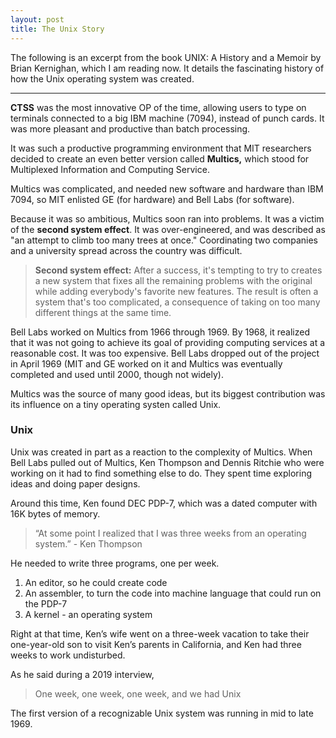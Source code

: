 ```yaml
---
layout: post
title: The Unix Story
---
```


The following is an excerpt from the book UNIX: A History and a Memoir by Brian Kernighan, which I am reading now. It details the fascinating history of how the Unix operating system was created.

---

**CTSS** was the most innovative OP of the time, allowing users to type on terminals connected to a big IBM machine (7094), instead of punch cards. It was more pleasant and productive than batch processing.

It was such a productive programming environment that MIT researchers decided to create an even better version called **Multics,** which stood for Multiplexed Information and Computing Service.

Multics was complicated, and needed new software and hardware than IBM 7094, so MIT enlisted GE (for hardware) and Bell Labs (for software).

Because it was so ambitious, Multics soon ran into problems. It was a victim of the **second system effect**. It was over-engineered, and was described as "an attempt to climb too many trees at once." Coordinating two companies and a university spread across the country was difficult. 

> **Second system effect:** After a success, it's tempting to try to creates a new system that fixes all the remaining problems with the original while adding everybody's favorite new features. The result is often a system that's too complicated, a consequence of taking on too many different things at the same time. 

Bell Labs worked on Multics from 1966 through 1969. By 1968, it realized that it was not going to achieve its goal of providing computing services at a reasonable cost. It was too expensive. Bell Labs dropped out of the project in April 1969 (MIT and GE worked on it and Multics was eventually completed and used until 2000, though not widely).

Multics was the source of many good ideas, but its biggest contribution was its influence on a tiny operating systen called Unix. 

###  Unix

Unix was created in part as a reaction to the complexity of Multics. When Bell Labs pulled out of Multics, Ken Thompson and Dennis Ritchie who were working on it had to find something else to do. They spent time exploring ideas and doing paper designs. 

Around this time, Ken found DEC PDP-7, which was a dated computer with 16K bytes of memory. 

> “At some point I realized that I was three weeks from an operating system.” - Ken Thompson

He needed to write three programs, one per week.
1. An editor, so he could create code
2. An assembler, to turn the code into machine language that could run on the PDP-7
3. A kernel - an operating system

Right at that time, Ken’s wife went on a three-week vacation to take their one-year-old son to visit Ken’s parents in California, and Ken had three weeks to work undisturbed.

As he said during a 2019 interview, 

> One week, one week, one week, and we had Unix

The first version of a recognizable Unix system was running in mid to late 1969. 